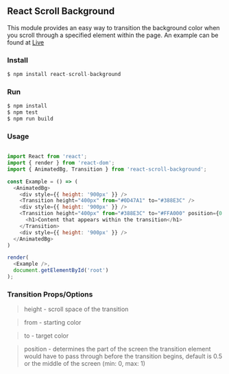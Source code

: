 ## React Scroll Background

This module provides an easy way to transition the background color when you scroll through a specified element within the page. An example can be found at [Live](https://mkarabashev.github.io/react-scroll-background/)

### Install
```js
$ npm install react-scroll-background
```

### Run
```js
$ npm install
$ npm test
$ npm run build
```
### Usage
```js

import React from 'react';
import { render } from 'react-dom';
import { AnimatedBg, Transition } from 'react-scroll-background';

const Example = () => (
  <AnimatedBg>
    <div style={{ height: '900px' }} />
    <Transition height="400px" from="#0D47A1" to="#388E3C" />
    <div style={{ height: '900px' }} />
    <Transition height="400px" from="#388E3C" to="#FFA000" position={0.75}>
      <h1>Content that appears within the transition</h1>
    </Transition>
    <div style={{ height: '900px' }} />
  </AnimatedBg>
)

render(
  <Example />,
  document.getElementById('root')
);

```

### Transition Props/Options

> height - scroll space of the transition

> from - starting color

> to - target color

> position - determines the part of the screen the transition element would have to pass through before the transition begins, default is 0.5 or the middle of the screen (min: 0, max: 1)
